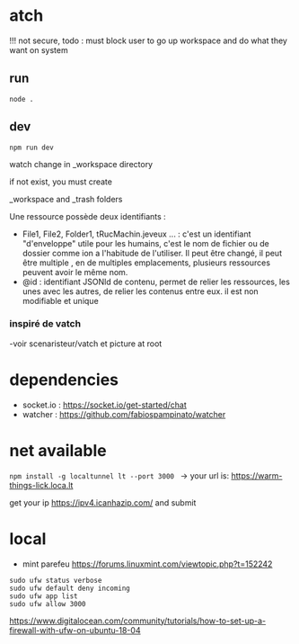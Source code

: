 # atch
!!! not secure, todo :  must block user to go up workspace and do what they want on system

## run 
`node .`

## dev
`npm run dev`

watch change in _workspace directory

if not exist, you must create

_workspace and _trash folders

Une ressource possède deux identifiants : 
- File1, File2, Folder1, tRucMachin.jeveux ... : c'est un identifiant "d'enveloppe" utile pour les humains, c'est le nom de fichier ou de dossier comme ion a l'habitude de l'utiliser. Il peut être changé, il peut être multiple , en de multiples emplacements, plusieurs ressources peuvent avoir le même nom.
- @id : identifiant JSONld de contenu, permet de relier les ressources, les unes avec les autres, de relier les contenus entre eux. il est non modifiable et unique


### inspiré de vatch 
 -voir scenaristeur/vatch et picture at root

# dependencies
- socket.io : https://socket.io/get-started/chat
- watcher : https://github.com/fabiospampinato/watcher

# net available 
`npm install -g localtunnel
lt --port 3000
`
-> your url is: https://warm-things-lick.loca.lt

get your ip https://ipv4.icanhazip.com/ and submit

# local
- mint parefeu https://forums.linuxmint.com/viewtopic.php?t=152242

```
sudo ufw status verbose
sudo ufw default deny incoming
sudo ufw app list
sudo ufw allow 3000

```
https://www.digitalocean.com/community/tutorials/how-to-set-up-a-firewall-with-ufw-on-ubuntu-18-04